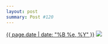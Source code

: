 ```yaml
---
layout: post
summary: Post #120
---
```


<p>
  <time><a href="/120">{{ page.date | date: "%B %e, %Y" }}</a></time>
  <a href="/120"><img src="{{ site.assets_url }}/120-640.jpg" srcset="{{ site.assets_url }}/120-1280.jpg 1280w, {{ site.assets_url }}/120-960.jpg 960w, {{ site.assets_url }}/120-640.jpg 640w, {{ site.assets_url }}/120-320.jpg 320w" sizes="(min-width: 700px) 50vw, calc(100vw - 2rem)" /></a>
</p>
